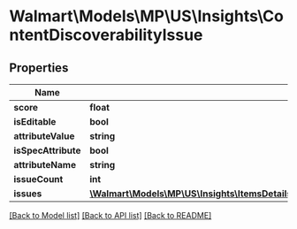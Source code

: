 # Walmart\Models\MP\US\Insights\ContentDiscoverabilityIssue

## Properties

Name | Type | Description | Notes
------------ | ------------- | ------------- | -------------
**score** | **float** |  | [optional]
**isEditable** | **bool** |  | [optional]
**attributeValue** | **string** |  | [optional]
**isSpecAttribute** | **bool** |  | [optional]
**attributeName** | **string** |  | [optional]
**issueCount** | **int** |  | [optional]
**issues** | [**\Walmart\Models\MP\US\Insights\ItemsDetailsForListing200ResponsePayloadInnerScoreDetailsContentAndDiscoverabilityIssuesInnerIssuesInner[]**](ItemsDetailsForListing200ResponsePayloadInnerScoreDetailsContentAndDiscoverabilityIssuesInnerIssuesInner.md) |  | [optional]


[[Back to Model list]](./) [[Back to API list]](../../../../../README.md#supported-apis) [[Back to README]](../../../../../README.md)
